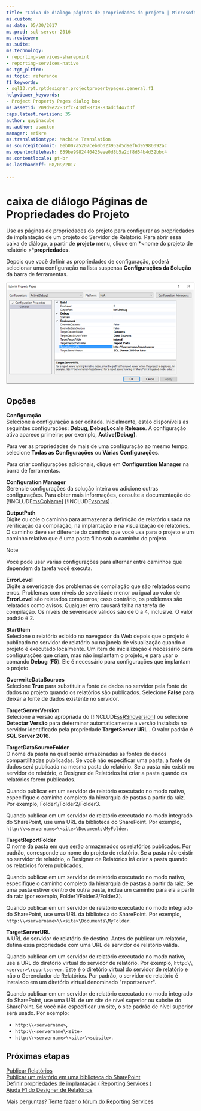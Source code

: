 ```yaml
---
title: "Caixa de diálogo páginas de propriedades do projeto | Microsoft Docs"
ms.custom: 
ms.date: 05/30/2017
ms.prod: sql-server-2016
ms.reviewer: 
ms.suite: 
ms.technology:
- reporting-services-sharepoint
- reporting-services-native
ms.tgt_pltfrm: 
ms.topic: reference
f1_keywords:
- sql13.rpt.rptdesigner.projectpropertypages.general.f1
helpviewer_keywords:
- Project Property Pages dialog box
ms.assetid: 209d9e22-37fc-418f-8739-83adcf447d3f
caps.latest.revision: 35
author: guyinacube
ms.author: asaxton
manager: erikre
ms.translationtype: Machine Translation
ms.sourcegitcommit: 0eb007a5207ceb0b023952d5d9ef6d95986092ac
ms.openlocfilehash: 659be9982440426eee0d8b5a2df8d54b4d32bbc4
ms.contentlocale: pt-br
ms.lasthandoff: 08/09/2017

---
```


# <a name="project-property-pages-dialog-box"></a>caixa de diálogo Páginas de Propriedades do Projeto

  Use as páginas de propriedades do projeto para configurar as propriedades de implantação de um projeto do Servidor de Relatório. Para abrir essa caixa de diálogo, a partir de **projeto** menu, clique em  *\<nome do projeto de relatório >***propriedades**.  
  
 Depois que você definir as propriedades de configuração, poderá selecionar uma configuração na lista suspensa **Configurações da Solução** da barra de ferramentas.  

![ssrs_project_properties](../../reporting-services/reports/media/ssrs-project-properties.png)
  
## <a name="options"></a>Opções  
 **Configuração**  
 Selecione a configuração a ser editada. Inicialmente, estão disponíveis as seguintes configurações: **Debug**, **DebugLocal**e **Release**. A configuração ativa aparece primeiro; por exemplo, **Active(Debug)**.  
  
 Para ver as propriedades de mais de uma configuração ao mesmo tempo, selecione **Todas as Configurações** ou **Várias Configurações**.  
  
 Para criar configurações adicionais, clique em **Configuration Manager** na barra de ferramentas.  
  
 **Configuration Manager**  
 Gerencie configurações da solução inteira ou adicione outras configurações. Para obter mais informações, consulte a documentação do [!INCLUDE[msCoName](../../includes/msconame-md.md)] [!INCLUDE[vsprvs](../../includes/vsprvs-md.md)] .  
  
 **OutputPath**  
 Digite ou cole o caminho para armazenar a definição de relatório usada na verificação da compilação, na implantação e na visualização de relatórios. O caminho deve ser diferente do caminho que você usa para o projeto e um caminho relativo que é uma pasta filho sob o caminho do projeto.  
  
> [!NOTE]  
>  Você pode usar várias configurações para alternar entre caminhos que dependem da tarefa você executa.  
  
 **ErrorLevel**  
 Digite a severidade dos problemas de compilação que são relatados como erros. Problemas com níveis de severidade menor ou igual ao valor de **ErrorLevel** são relatados como erros; caso contrário, os problemas são relatados como avisos. Qualquer erro causará falha na tarefa de compilação. Os níveis de severidade válidos são de 0 a 4, inclusive. O valor padrão é 2.  
  
 **StartItem**  
 Selecione o relatório exibido no navegador da Web depois que o projeto é publicado no servidor de relatório ou na janela de visualização quando o projeto é executado localmente. Um item de inicialização é necessário para configurações que criam, mas não implantam o projeto, e para usar o comando **Debug** (**F5**). Ele é necessário para configurações que implantam o projeto.  
  
 **OverwriteDataSources**  
 Selecione **True** para substituir a fonte de dados no servidor pela fonte de dados no projeto quando os relatórios são publicados. Selecione **False** para deixar a fonte de dados existente no servidor.  
  
 **TargetServerVersion**  
 Selecione a versão apropriada do [!INCLUDE[ssRSnoversion](../../includes/ssrsnoversion-md.md)] ou selecione **Detectar Versão** para determinar automaticamente a versão instalada no servidor identificado pela propriedade **TargetServer URL** . O valor padrão é **SQL Server 2016**.  
  
 **TargetDataSourceFolder**  
 O nome da pasta na qual serão armazenadas as fontes de dados compartilhadas publicadas. Se você não especificar uma pasta, a fonte de dados será publicada na mesma pasta do relatório. Se a pasta não existir no servidor de relatório, o Designer de Relatórios irá criar a pasta quando os relatórios forem publicados.  
  
 Quando publicar em um servidor de relatório executado no modo nativo, especifique o caminho completo da hierarquia de pastas a partir da raiz. Por exemplo, Folder1/Folder2/Folder3.  
  
 Quando publicar em um servidor de relatório executado no modo integrado do SharePoint, use uma URL da biblioteca do SharePoint. Por exemplo, `http:\\<servername>\<site>\Documents\MyFolder`.  
  
 **TargetReportFolder**  
 O nome da pasta em que serão armazenados os relatórios publicados. Por padrão, corresponde ao nome do projeto de relatório. Se a pasta não existir no servidor de relatório, o Designer de Relatórios irá criar a pasta quando os relatórios forem publicados.  
  
 Quando publicar em um servidor de relatório executado no modo nativo, especifique o caminho completo da hierarquia de pastas a partir da raiz. Se uma pasta estiver dentro de outra pasta, inclua um caminho para ela a partir da raiz (por exemplo, Folder1/Folder2/Folder3).  
  
 Quando publicar em um servidor de relatório executado no modo integrado do SharePoint, use uma URL da biblioteca do SharePoint. Por exemplo, `http:\\<servername>\\<site>\Documents\MyFolder`.  
  
 **TargetServerURL**  
 A URL do servidor de relatório de destino. Antes de publicar um relatório, defina essa propriedade com uma URL de servidor de relatório válida.  
  
 Quando publicar em um servidor de relatório executado no modo nativo, use a URL do diretório virtual do servidor de relatório. Por exemplo, `http:\\<server>\reportserver`. Este é o diretório virtual do servidor de relatório e não o Gerenciador de Relatórios. Por padrão, o servidor de relatório é instalado em um diretório virtual denominado "reportserver".  
  
 Quando publicar em um servidor de relatório executado no modo integrado do SharePoint, use uma URL de um site de nível superior ou subsite do SharePoint. Se você não especificar um site, o site padrão de nível superior será usado. Por exemplo: 
+ `http:\\<servername>`, 
+ `http:\\<servername\<site>` 
+ `http:\\<servername>\<site>\<subsite>`.  

## <a name="next-steps"></a>Próximas etapas

[Publicar Relatórios](http://msdn.microsoft.com/library/ef5a514e-e818-4041-a8b0-15835f9a046b)   
[Publicar um relatório em uma biblioteca do SharePoint](../../reporting-services/reports/publish-a-report-to-a-sharepoint-library.md)   
[Definir propriedades de implantação &#40; Reporting Services &#41;](../../reporting-services/tools/set-deployment-properties-reporting-services.md)   
[Ajuda F1 do Designer de Relatórios](../../reporting-services/tools/report-designer-f1-help.md)  

Mais perguntas? [Tente fazer o fórum do Reporting Services](http://go.microsoft.com/fwlink/?LinkId=620231)
